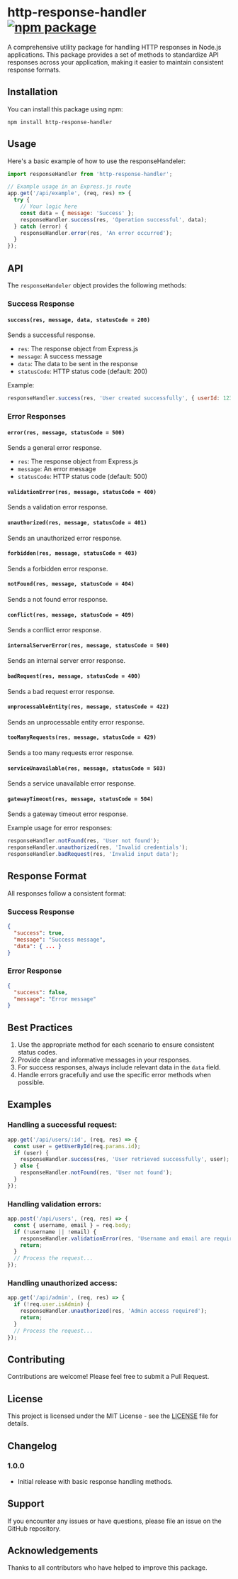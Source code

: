 # http-response-handler <a href="https://npmjs.com/package/http-response-handler"><img src="https://img.shields.io/npm/v/http-response-handler" alt="npm package"></a>


A comprehensive utility package for handling HTTP responses in Node.js applications. This package provides a set of methods to standardize API responses across your application, making it easier to maintain consistent response formats.

## Installation

You can install this package using npm:

```
npm install http-response-handler
```

## Usage

Here's a basic example of how to use the responseHandeler:

```javascript
import responseHandler from 'http-response-handler';

// Example usage in an Express.js route
app.get('/api/example', (req, res) => {
  try {
    // Your logic here
    const data = { message: 'Success' };
    responseHandler.success(res, 'Operation successful', data);
  } catch (error) {
    responseHandler.error(res, 'An error occurred');
  }
});
```

## API

The `responseHandeler` object provides the following methods:

### Success Response

#### `success(res, message, data, statusCode = 200)`

Sends a successful response.

- `res`: The response object from Express.js
- `message`: A success message
- `data`: The data to be sent in the response
- `statusCode`: HTTP status code (default: 200)

Example:
```javascript
responseHandler.success(res, 'User created successfully', { userId: 123 });
```

### Error Responses

#### `error(res, message, statusCode = 500)`

Sends a general error response.

- `res`: The response object from Express.js
- `message`: An error message
- `statusCode`: HTTP status code (default: 500)

#### `validationError(res, message, statusCode = 400)`

Sends a validation error response.

#### `unauthorized(res, message, statusCode = 401)`

Sends an unauthorized error response.

#### `forbidden(res, message, statusCode = 403)`

Sends a forbidden error response.

#### `notFound(res, message, statusCode = 404)`

Sends a not found error response.

#### `conflict(res, message, statusCode = 409)`

Sends a conflict error response.

#### `internalServerError(res, message, statusCode = 500)`

Sends an internal server error response.

#### `badRequest(res, message, statusCode = 400)`

Sends a bad request error response.

#### `unprocessableEntity(res, message, statusCode = 422)`

Sends an unprocessable entity error response.

#### `tooManyRequests(res, message, statusCode = 429)`

Sends a too many requests error response.

#### `serviceUnavailable(res, message, statusCode = 503)`

Sends a service unavailable error response.

#### `gatewayTimeout(res, message, statusCode = 504)`

Sends a gateway timeout error response.

Example usage for error responses:
```javascript
responseHandler.notFound(res, 'User not found');
responseHandler.unauthorized(res, 'Invalid credentials');
responseHandler.badRequest(res, 'Invalid input data');
```

## Response Format

All responses follow a consistent format:

### Success Response

```json
{
  "success": true,
  "message": "Success message",
  "data": { ... }
}
```

### Error Response

```json
{
  "success": false,
  "message": "Error message"
}
```

## Best Practices

1. Use the appropriate method for each scenario to ensure consistent status codes.
2. Provide clear and informative messages in your responses.
3. For success responses, always include relevant data in the `data` field.
4. Handle errors gracefully and use the specific error methods when possible.

## Examples

### Handling a successful request:

```javascript
app.get('/api/users/:id', (req, res) => {
  const user = getUserById(req.params.id);
  if (user) {
    responseHandler.success(res, 'User retrieved successfully', user);
  } else {
    responseHandler.notFound(res, 'User not found');
  }
});
```

### Handling validation errors:

```javascript
app.post('/api/users', (req, res) => {
  const { username, email } = req.body;
  if (!username || !email) {
    responseHandler.validationError(res, 'Username and email are required');
    return;
  }
  // Process the request...
});
```

### Handling unauthorized access:

```javascript
app.get('/api/admin', (req, res) => {
  if (!req.user.isAdmin) {
    responseHandler.unauthorized(res, 'Admin access required');
    return;
  }
  // Process the request...
});
```

## Contributing

Contributions are welcome! Please feel free to submit a Pull Request.

## License

This project is licensed under the MIT License - see the [LICENSE](LICENSE) file for details.

## Changelog

### 1.0.0
- Initial release with basic response handling methods.

## Support

If you encounter any issues or have questions, please file an issue on the GitHub repository.

## Acknowledgements

Thanks to all contributors who have helped to improve this package.
